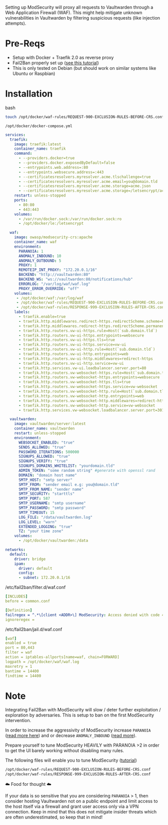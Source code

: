Setting up ModSecurity will proxy all requests to Vaultwarden through a Web Application Firewall (WAF). This might help mitigate unknown vulnerabilities in Vaultwarden by filtering suspicious requests (like injection attempts).

# Pre-Reqs
- Setup with Docker + Traefik 2.0 as reverse proxy
- Fail2Ban properly set up ([see this tutorial](https://github.com/dani-garcia/vaultwarden/wiki/Fail2Ban-Setup#debian--ubuntu--raspberry-pi-os))
- This is only tested on Debian (but should work on similar systems like Ubuntu or Raspbian)

# Installation

bash
```bash
touch /opt/docker/waf-rules/REQUEST-900-EXCLUSION-RULES-BEFORE-CRS.conf && touch /opt/docker/waf-rules/RESPONSE-999-EXCLUSION-RULES-AFTER-CRS.conf
```

`/opt/docker/docker-compose.yml`
```yml
services:
  traefik:
    image: traefik:latest
    container_name: traefik
    command:
      - --providers.docker=true
      - --providers.docker.exposedByDefault=false
      - --entrypoints.web.address=:80
      - --entrypoints.websecure.address=:443
      - --certificatesresolvers.myresolver.acme.tlschallenge=true
      - --certificatesresolvers.myresolver.acme.email=you@domain.tld
      - --certificatesresolvers.myresolver.acme.storage=acme.json
      - --certificatesresolvers.myresolver.acme.storage=/letsencrypt/acme.json
    restart: unless-stopped
    ports:
      - 80:80
      - 443:443
    volumes:
      - /var/run/docker.sock:/var/run/docker.sock:ro
      - /opt/docker/le:/letsencrypt

  waf:
    image: owasp/modsecurity-crs:apache
    container_name: waf
    environment:
      PARANOIA: 1
      ANOMALY_INBOUND: 10
      ANOMALY_OUTBOUND: 5
      PROXY: 1
      REMOTEIP_INT_PROXY: "172.20.0.1/16"
      BACKEND: "http://vaultwarden:80"
      BACKEND_WS: "ws://vaultwarden:80/notifications/hub"
      ERRORLOG: "/var/log/waf/waf.log"
      PROXY_ERROR_OVERRIDE: "off"
    volumes:
     - /opt/docker/waf:/var/log/waf
     - /opt/docker/waf-rules/REQUEST-900-EXCLUSION-RULES-BEFORE-CRS.conf:/etc/modsecurity.d/owasp-crs/rules/REQUEST-900-EXCLUSION-RULES-BEFORE-CRS.conf
     - /opt/docker/waf-rules/RESPONSE-999-EXCLUSION-RULES-AFTER-CRS.conf:/etc/modsecurity.d/owasp-crs/rules/RESPONSE-999-EXCLUSION-RULES-AFTER-CRS.conf
    labels:
      - traefik.enable=true
      - traefik.http.middlewares.redirect-https.redirectScheme.scheme=https
      - traefik.http.middlewares.redirect-https.redirectScheme.permanent=true
      - traefik.http.routers.vw-ui-https.rule=Host(`sub.domain.tld`)
      - traefik.http.routers.vw-ui-https.entrypoints=websecure
      - traefik.http.routers.vw-ui-https.tls=true
      - traefik.http.routers.vw-ui-https.service=vw-ui
      - traefik.http.routers.vw-ui-http.rule=Host(`sub.domain.tld`)
      - traefik.http.routers.vw-ui-http.entrypoints=web
      - traefik.http.routers.vw-ui-http.middlewares=redirect-https
      - traefik.http.routers.vw-ui-http.service=vw-ui
      - traefik.http.services.vw-ui.loadbalancer.server.port=80
      - traefik.http.routers.vw-websocket-https.rule=Host(`sub.domain.tld`) && Path(`/notifications/hub`)
      - traefik.http.routers.vw-websocket-https.entrypoints=websecure
      - traefik.http.routers.vw-websocket-https.tls=true
      - traefik.http.routers.vw-websocket-https.service=vw-websocket
      - traefik.http.routers.vw-websocket-http.rule=Host(`sub.domain.tld`) && Path(`/notifications/hub`)
      - traefik.http.routers.vw-websocket-http.entrypoints=web
      - traefik.http.routers.vw-websocket-http.middlewares=redirect-https
      - traefik.http.routers.vw-websocket-http.service=vw-websocket
      - traefik.http.services.vw-websocket.loadbalancer.server.port=3012

  vaultwarden:
    image: vaultwarden/server:latest
    container_name: vaultwarden
    restart: unless-stopped
    environment:
      WEBSOCKET_ENABLED: "true"
      SENDS_ALLOWED: "true"
      PASSWORD_ITERATIONS: 500000
      SIGNUPS_ALLOWED: "true"
      SIGNUPS_VERIFY: "true"
      SIGNUPS_DOMAINS_WHITELIST: "yourdomain.tld"
      ADMIN_TOKEN: "some random string" #generate with openssl rand
      DOMAIN: "domain host name"
      SMTP_HOST: "smtp server"
      SMTP_FROM: "sender email e.g: you@domain.tld"
      SMTP_FROM_NAME: "sender name"
      SMTP_SECURITY: "starttls"
      SMTP_PORT: 587
      SMTP_USERNAME: "smtp username"
      SMTP_PASSWORD: "smtp password"
      SMTP_TIMEOUT: 15
      LOG_FILE: "/data/vaultwarden.log"
      LOG_LEVEL: "warn"
      EXTENDED_LOGGING: "true"
      TZ: "your time zone"
    volumes:
      - /opt/docker/vaultwarden:/data

networks:
  default:
    driver: bridge
    ipam:
      driver: default
      config:
      - subnet: 172.20.0.1/16
```

/etc/fail2ban/filter.d/waf.conf
```yml
[INCLUDES]
before = common.conf

[Definition]
failregex = ^.*\[client <ADDR>\] ModSecurity: Access denied with code 403 .*$
ignoreregex =
```

/etc/fail2ban/jail.d/waf.conf
```yml
[waf]
enabled = true
port = 80,443
filter = waf
action = iptables-allports[name=waf, chain=FORWARD]
logpath = /opt/docker/waf/waf.log
maxretry = 1
bantime = 14400
findtime = 14400
```

# Note
Integrating Fail2Ban with ModSecurity will slow / deter further exploitation / exploration by adversaries. This is setup to ban on the first ModSecurity intervention. 

In order to increase the aggressivity of ModSecurity increase `PARANOIA` ([read more here](https://coreruleset.org/20211028/working-with-paranoia-levels/)) and or decrease `ANOMALY_INBOUND` ([read more](https://coreruleset.org/docs/concepts/anomaly_scoring/)).

Prepare yourself to tune ModSecurity HEAVILY with PARANOIA >2 in order to get the UI barely working without disabling many rules.

The following files will enable you to tune ModSecurity ([tutorial](https://coreruleset.org/docs/concepts/false_positives_tuning/))
```bash
/opt/docker/waf-rules/REQUEST-900-EXCLUSION-RULES-BEFORE-CRS.conf
/opt/docker/waf-rules/RESPONSE-999-EXCLUSION-RULES-AFTER-CRS.conf
```

☁️ Food for thought ☁️ 

If your data is so sensitive that you are considering `PARANOIA` > 1, then consider hosting Vaultwarden not on a public endpoint and limit access to the host itself via a firewall and grant user access only via a VPN connection. Keep in mind that this does not mitigate insider threats which are often underestimated, so keep that in mind!